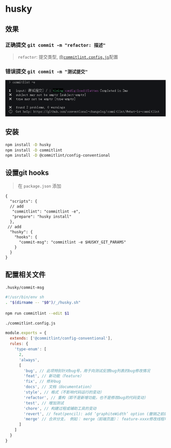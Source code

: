 # husky

## 效果

### 正确提交 `git commit -m "refactor: 描述"`

> `refactor`: 提交类型, 由[`commitlint.config.js`](#commitlint.config.js)配置

### 错误提交 `git commit -m "测试提交"`

![](./__assets__/husky-2022-11-02-14-59-06.png)

## 安装

```bash
npm install -D husky
npm install -D commitlint
npm install -D @commitlint/config-conventional
```

## 设置git hooks

> 在 `package.json` 添加

```jsonc
{
  "scripts": {
  // add
   "commitlint": "commitlint -e",
   "prepare": "husky install"
  },
 // add
  "husky": {
    "hooks": {
      "commit-msg": "commitlint -e $HUSKY_GIT_PARAMS"
    }
  }
}
```

## 配置相关文件

`.husky/commit-msg`

```sh
#!/usr/bin/env sh
. "$(dirname -- "$0")/_/husky.sh"

npm run commitlint --edit $1
```

<code id="commitlint.config.js">./commitlint.config.js</code>

```js
module.exports = {
  extends: ['@commitlint/config-conventional'],
  rules: {
    'type-enum': [
      2,
      'always',
      [
        'bug', // 此项特别针对bug号，用于向测试反馈bug列表的bug修改情况
        'feat', // 新功能（feature）
        'fix', // 修补bug
        'docs', // 文档（documentation）
        'style', // 格式（不影响代码运行的变动）
        'refactor', // 重构（即不是新增功能，也不是修改bug的代码变动）
        'test', // 增加测试
        'chore', // 构建过程或辅助工具的变动
        'revert', // feat(pencil): add ‘graphiteWidth’ option (撤销之前的commit)
        'merge' // 合并分支， 例如： merge（前端页面）： feature-xxxx修改线程地址
      ]
    ]
  }
}
```

